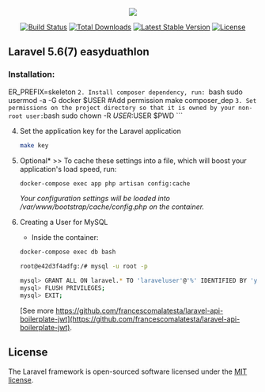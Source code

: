 <p align="center"><img src="https://laravel.com/assets/img/components/logo-laravel.svg"></p>

<p align="center">
<a href="https://travis-ci.org/laravel/framework"><img src="https://travis-ci.org/laravel/framework.svg" alt="Build Status"></a>
<a href="https://packagist.org/packages/laravel/framework"><img src="https://poser.pugx.org/laravel/framework/d/total.svg" alt="Total Downloads"></a>
<a href="https://packagist.org/packages/laravel/framework"><img src="https://poser.pugx.org/laravel/framework/v/stable.svg" alt="Latest Stable Version"></a>
<a href="https://packagist.org/packages/laravel/framework"><img src="https://poser.pugx.org/laravel/framework/license.svg" alt="License"></a>
</p>

## Laravel 5.6(7) easyduathlon

### Installation:
ER_PREFIX=skeleton
    ```
2. Install composer dependency, run: 
    ```bash
    sudo usermod -a -G docker $USER #Add permission
    make composer_dep
    ```
3. Set permissions on the project directory so that it is owned by your non-root user:
    ```bash
    sudo chown -R $USER:$USER $PWD
    ```

4.  Set the application key for the Laravel application
    ```bash
    make key
    ``` 
5. Optional* >> To cache these settings into a file, which will boost your application's load speed, run:   
    ```bash
    docker-compose exec app php artisan config:cache
    ```
    _Your configuration settings will be loaded into /var/www/bootstrap/cache/config.php on the container._
    
6.  Creating a User for MySQL
    * Inside the container:
    ```bash
    docker-compose exec db bash
    
    root@e42d3f4adfg:/# mysql -u root -p

    mysql> GRANT ALL ON laravel.* TO 'laraveluser'@'%' IDENTIFIED BY 'your_laravel_db_password';
    mysql> FLUSH PRIVILEGES;
    mysql> EXIT;

    ```
    
     [See more https://github.com/francescomalatesta/laravel-api-boilerplate-jwt](https://github.com/francescomalatesta/laravel-api-boilerplate-jwt).
    
## License

The Laravel framework is open-sourced software licensed under the [MIT license](https://opensource.org/licenses/MIT).

